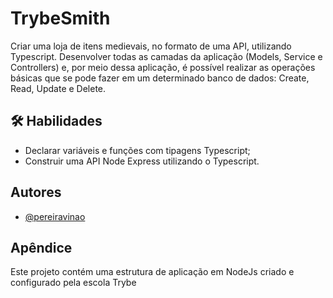 
# TrybeSmith

Criar uma loja de itens medievais, no formato de uma API, utilizando Typescript.
Desenvolver todas as camadas da aplicação (Models, Service e Controllers) e, por meio dessa aplicação, é possível realizar as operações básicas que se pode fazer em um determinado banco de dados: Create, Read, Update e Delete.

## 🛠 Habilidades
- Declarar variáveis e funções com tipagens Typescript;
- Construir uma API Node Express utilizando o Typescript.

## Autores
- [@pereiravinao](https://www.github.com/pereiravinao)

## Apêndice
Este projeto contém uma estrutura de aplicação em NodeJs criado e configurado pela escola Trybe


